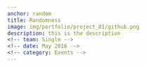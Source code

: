 ```yaml
---
anchor: random
title: Randomness
image: img/portfolio/project_01/github.png
description: this is the description
<!-- team: Single -->
<!-- date: May 2016 -->
<!-- category: Events -->
---
```

